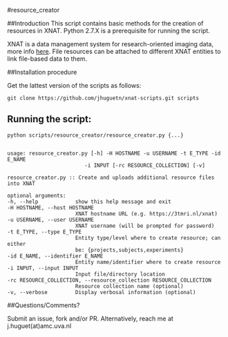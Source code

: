 #resource_creator

##Introduction
This script contains basic methods for the creation of resources in XNAT. Python 2.7.X is a prerequisite  for running the script. 

XNAT is a data management system for research-oriented imaging data, more info [here](https://www.xnat.org/). File resources can be attached to different XNAT entities to link file-based data to them.

##Installation procedure

Get the lattest version of the scripts as follows: 
  ```
  git clone https://github.com/jhuguetn/xnat-scripts.git scripts
  ```

## Running the script:
  ```
python scripts/resource_creator/resource_creator.py {...}
  
  
usage: resource_creator.py [-h] -H HOSTNAME -u USERNAME -t E_TYPE -id E_NAME
                           -i INPUT [-rc RESOURCE_COLLECTION] [-v]

resource_creator.py :: Create and uploads additional resource files into XNAT

optional arguments:
  -h, --help            show this help message and exit
  -H HOSTNAME, --host HOSTNAME
                        XNAT hostname URL (e.g. https://3tmri.nl/xnat)
  -u USERNAME, --user USERNAME
                        XNAT username (will be prompted for password)
  -t E_TYPE, --type E_TYPE
                        Entity type/level where to create resource; can either
                        be: {projects,subjects,experiments}
  -id E_NAME, --identifier E_NAME
                        Entity name/identifier where to create resource
  -i INPUT, --input INPUT
                        Input file/directory location
  -rc RESOURCE_COLLECTION, --resource_collection RESOURCE_COLLECTION
                        Resource collection name (optional)
  -v, --verbose         Display verbosal information (optional)
  ```

##Questions/Comments?

Submit an issue, fork and/or PR. Alternatively, reach me at j.huguet(at)amc.uva.nl
